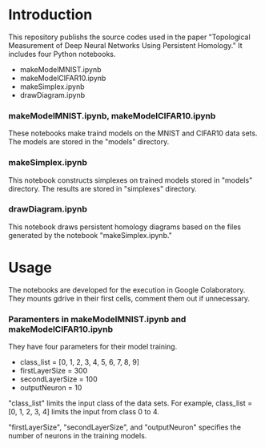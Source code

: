 # Introduction
This repository publishs the source codes used in the paper "Topological Measurement of Deep Neural Networks Using Persistent Homology." It includes four Python notebooks. 
* makeModelMNIST.ipynb
* makeModelCIFAR10.ipynb
* makeSimplex.ipynb
* drawDiagram.ipynb

### makeModelMNIST.ipynb, makeModelCIFAR10.ipynb
These notebooks make traind models on the MNIST and CIFAR10 data sets. 
The models are stored in the "models" directory.

### makeSimplex.ipynb
This notebook constructs simplexes on trained models stored in "models" directory. 
The results are stored in "simplexes" directory.

### drawDiagram.ipynb
This notebook draws persistent homology diagrams based on the files generated by the notebook "makeSimplex.ipynb."

# Usage
The notebooks are developed for the execution in Google Colaboratory. 
They mounts gdrive in their first cells, comment them out if unnecessary.

### Paramenters in makeModelMNIST.ipynb and makeModelCIFAR10.ipynb
They have four parameters for their model training.
* class_list = [0, 1, 2, 3, 4, 5, 6, 7, 8, 9]
* firstLayerSize = 300
* secondLayerSize = 100
* outputNeuron = 10

"class_list" limits the input class of the data sets.
For example, class_list = [0, 1, 2, 3, 4] limits the input from class 0 to 4.
 
"firstLayerSize", "secondLayerSize", and "outputNeuron" specifies the number of neurons in the training models.

